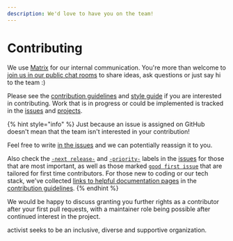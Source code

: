 ```yaml
---
description: We'd love to have you on the team!
---
```


# Contributing

We use [Matrix](https://matrix.org/) for our internal communication. You're more than welcome to [join us in our public chat rooms](https://matrix.to/#/#activist\_community:matrix.org) to share ideas, ask questions or just say hi to the team :)

Please see the [contribution guidelines](../../../CONTRIBUTING.md) and [style guide](../../../STYLEGUIDE.md) if you are interested in contributing. Work that is in progress or could be implemented is tracked in the [issues](https://github.com/activist-org/activist/issues) and [projects](https://github.com/activist-org/activist/projects).

{% hint style="info" %}
Just because an issue is assigned on GitHub doesn't mean that the team isn't interested in your contribution!&#x20;

Feel free to write [in the issues](https://github.com/activist-org/activist/issues) and we can potentially reassign it to you.

Also check the [`-next release-`](https://github.com/activist-org/activist/labels/-next%20release-) and [`-priority-`](https://github.com/activist-org/activist/labels/-priority-) labels in the [issues](https://github.com/activist-org/activist/issues) for those that are most important, as well as those marked [`good first issue`](https://github.com/activist-org/activist/issues?q=is%3Aissue+is%3Aopen+label%3A%22good+first+issue%22) that are tailored for first time contributors. For those new to coding or our tech stack, we've collected [links to helpful documentation pages](../../../CONTRIBUTING.md#learning-the-tech-stack-) in the [contribution guidelines](../../../CONTRIBUTING.md).
{% endhint %}

We would be happy to discuss granting you further rights as a contributor after your first pull requests, with a maintainer role being possible after continued interest in the project.&#x20;

activist seeks to be an inclusive, diverse and supportive organization.&#x20;
